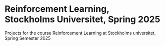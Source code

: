 # Reinforcement Learning, Stockholms Universitet, Spring 2025
Projects for the course Reinforcement Learning at Stockholms universitet, Spring Semester 2025
